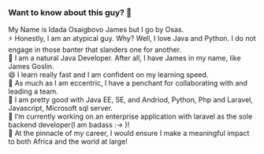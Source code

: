 ### Want to know about this guy? 👋
My Name is Idada Osaigbovo James but I go by Osas.<br>
⚡ Honestly, I am an atypical guy. Why? Well, I love Java and Python. I do not engage in those banter that slanders one for another.<br>
🌱 I am a natural Java Developer. After all, I have James in my name, like James Goslin.<br>
😄 I learn really fast and I am confident on my learning speed.<br>
🤔 As much as I am eccentric, I have a penchant for collaborating with and leading a team.<br>
💬 I am pretty good with Java EE, SE, and Andriod, Python, Php and Laravel, Javascript, Microsoft sql server.<br>
🔭 I’m currently working on an enterprise application with laravel as the sole backend developer(I am badass :-> )!<br>
👯 At the pinnacle of my career, I would ensure I make a meaningful impact to both Africa and the world at large!

<!--
**ObsidianBlaze/ObsidianBlaze** is a ✨ _special_ ✨ repository because its `README.md` (this file) appears on your GitHub profile.

Here are some ideas to get you started:

- 🔭 I’m currently working on ...
- 🌱 I’m currently learning ...
- 👯 I’m looking to collaborate on ...
- 🤔 I’m looking for help with ...
- 💬 Ask me about ...
- 📫 How to reach me: ...
- 😄 Pronouns: ...
- ⚡ Fun fact: ...
-->
